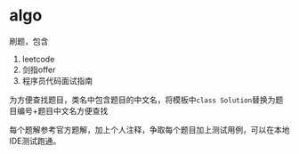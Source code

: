 # algo
刷题，包含
1. leetcode
2. 剑指offer
3. 程序员代码面试指南

为方便查找题目，类名中包含题目的中文名，将模板中`class Solution`替换为题目编号+题目中文名方便查找

每个题解参考官方题解，加上个人注释，争取每个题目加上测试用例，可以在本地IDE测试跑通。
